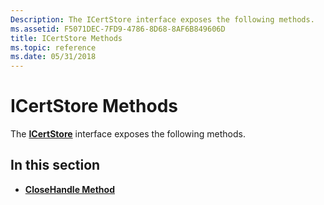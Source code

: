 ```yaml
---
Description: The ICertStore interface exposes the following methods.
ms.assetid: F5071DEC-7FD9-4786-8D68-8AF6B849606D
title: ICertStore Methods
ms.topic: reference
ms.date: 05/31/2018
---
```


# ICertStore Methods

The [**ICertStore**](icertstore.md) interface exposes the following methods.

## In this section

-   [**CloseHandle Method**](icertstore-closehandle.md)

 

 




